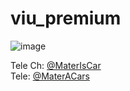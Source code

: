 # viu_premium
![image](https://github.com/Archereign/viu_premium/assets/138429821/f1ecc0ef-d970-4832-bac4-c516d1683019)

Tele Ch: [@MaterIsCar](https://t.me/MaterIsCar)<br />
Tele: [@MaterACars](https://t.me/MaterACars)
